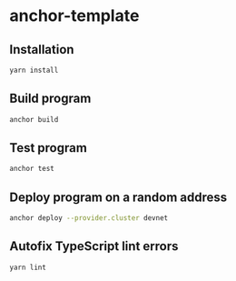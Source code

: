 # anchor-template

## Installation
```bash
yarn install
```

## Build program
```bash
anchor build
```

## Test program
```bash
anchor test
```

## Deploy program on a random address
```bash
anchor deploy --provider.cluster devnet
```

## Autofix TypeScript lint errors
```bash
yarn lint
```
